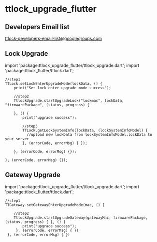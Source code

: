 # ttlock_upgrade_flutter

## Developers Email list
ttlock-developers-email-list@googlegroups.com

## Lock Upgrade

import 'package:ttlock_upgrade_flutter/ttlock_upgrade.dart';
import 'package:ttlock_flutter/ttlock.dart';


```
//step1   
TTLock.setLockEnterUpgradeMode(lockData, () {
    print("Set lock enter upgrade mode success");

    //step2
    TtlockUpgrade.startUpgradeLock("lockmac", lockData, "firmwarePackage", (status, progress) {
    
    }, () {
        print("upgrade success");

        //step3
        TTLock.getLockSystemInfo(lockData, (lockSystemInfoModel) {
          //upload new lockData from lockSystemInfoModel.lockData to your server
        }, (errorCode, errorMsg) { });

    }, (errorCode, errorMsg) {});

}, (errorCode, errorMsg) {});

```


## Gateway Upgrade

import 'package:ttlock_upgrade_flutter/ttlock_upgrade.dart';
import 'package:ttlock_flutter/ttlock.dart';
```
//step1   
TTGateway.setGatewayEnterUpgradeMode(mac, () {

    //step2   
    TtlockUpgrade.startUpgradeGateway(gatewayMac, firmwarePackage, (status, progress) { }, () {
        print("upgrade success");
     }, (errorCode, errorMsg) { })
 }, (errorCode, errorMsg) { })

```